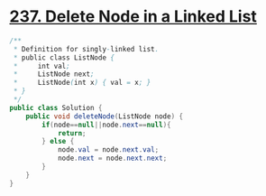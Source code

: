 # <a href="https://leetcode.com/problems/delete-node-in-a-linked-list/">237. Delete Node in a Linked List</a>

```Java
/**
 * Definition for singly-linked list.
 * public class ListNode {
 *     int val;
 *     ListNode next;
 *     ListNode(int x) { val = x; }
 * }
 */
public class Solution {
    public void deleteNode(ListNode node) {
        if(node==null||node.next==null){
            return;
        } else {
            node.val = node.next.val;
            node.next = node.next.next;
        }
    }
}
```

